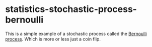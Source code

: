 # statistics-stochastic-process-bernoulli

This is a simple example of a stochastic process called the [Bernoulli process](https://en.wikipedia.org/wiki/Bernoulli_process). Which is more or less just a coin flip.